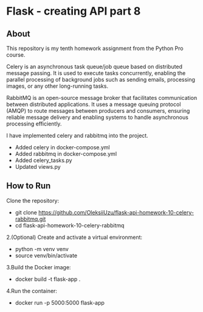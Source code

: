 # Flask - creating API part 8

## About

This repository is my tenth homework assignment from the Python Pro course. 

Celery is an asynchronous task queue/job queue based on distributed message passing. 
It is used to execute tasks concurrently, enabling the parallel processing of background jobs such as sending emails, processing images, or any other long-running tasks.

RabbitMQ is an open-source message broker that facilitates communication between distributed applications.
It uses a message queuing protocol (AMQP) to route messages between producers and consumers, ensuring reliable message delivery and enabling systems to handle asynchronous processing efficiently.

I have implemented celery and rabbitmq into the project.
- Added celery in docker-compose.yml
- Added rabbitmq in docker-compose.yml
- Added celery_tasks.py
- Updated views.py


## How to Run
Clone the repository:
  - git clone https://github.com/OleksiiUzu/flask-api-homework-10-celery-rabbitmq.git
  - cd flask-api-homework-10-celery-rabbitmq


2.(Optional) Create and activate a virtual environment:
  - python -m venv venv
  - source venv/bin/activate

3.Build the Docker image:
  - docker build -t flask-app .

4.Run the container:
  - docker run -p 5000:5000 flask-app
